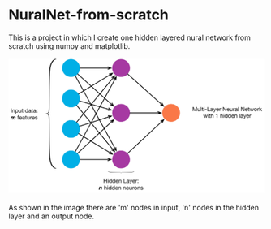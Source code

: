 # NuralNet-from-scratch
This is a project in which I create one hidden layered nural network from scratch using numpy and matplotlib.<br/>
<br/>![image](one_layered_network.jpeg)
<br/><br/>As shown in the image there are 'm' nodes in input, 'n' nodes in the hidden layer and an output node.
